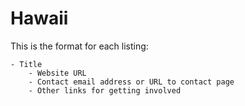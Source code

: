 # Hawaii

This is the format for each listing:

```
- Title
    - Website URL
    - Contact email address or URL to contact page
    - Other links for getting involved
```